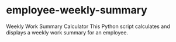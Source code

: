 # employee-weekly-summary
 Weekly Work Summary Calculator This Python script calculates and displays a weekly work summary for an employee.
